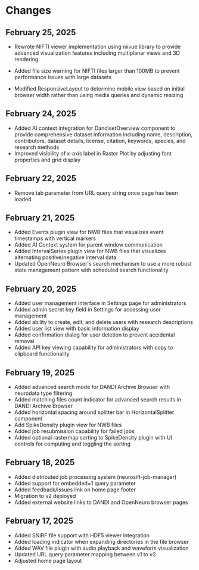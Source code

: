 # Changes

## February 25, 2025
- Rewrote NIFTI viewer implementation using niivue library to provide advanced visualization features including multiplanar views and 3D rendering
- Added file size warning for NIFTI files larger than 100MB to prevent performance issues with large datasets

- Modified ResponsiveLayout to determine mobile view based on initial browser width rather than using media queries and dynamic resizing

## February 24, 2025
- Added AI context integration for DandisetOverview component to provide comprehensive dataset information including name, description, contributors, dataset details, license, citation, keywords, species, and research methods
- Improved visibility of x-axis label in Raster Plot by adjusting font properties and grid display

## February 22, 2025
- Remove tab parameter from URL query string once page has been loaded

## February 21, 2025
- Added Events plugin view for NWB files that visualizes event timestamps with vertical markers
- Added AI Context system for parent window communication
- Added IntervalSeries plugin view for NWB files that visualizes alternating positive/negative interval data
- Updated OpenNeuro Browser's search mechanism to use a more robust state management pattern with scheduled search functionality

## February 20, 2025
- Added user management interface in Settings page for administrators
- Added admin secret key field in Settings for accessing user management
- Added ability to create, edit, and delete users with research descriptions
- Added user list view with basic information display
- Added confirmation dialog for user deletion to prevent accidental removal
- Added API key viewing capability for administrators with copy to clipboard functionality

## February 19, 2025
- Added advanced search mode for DANDI Archive Browser with neurodata type filtering
- Added matching files count indicator for advanced search results in DANDI Archive Browser
- Added horizontal spacing around splitter bar in HorizontalSplitter component
- Add SpikeDensity plugin view for NWB files
- Added job resubmission capability for failed jobs
- Added optional rastermap sorting to SpikeDensity plugin with UI controls for computing and toggling the sorting

## February 18, 2025
- Added distributed job processing system (neurosift-job-manager)
- Added support for embedded=1 query parameter
- Added feedback/issues link on home page footer
- Migration to v2 deployed
- Added external website links to DANDI and OpenNeuro browser pages

## February 17, 2025
- Added SNIRF file support with HDF5 viewer integration
- Added loading indicator when expanding directories in the file browser
- Added WAV file plugin with audio playback and waveform visualization
- Updated URL query parameter mapping between v1 to v2
- Adjusted home page layout
